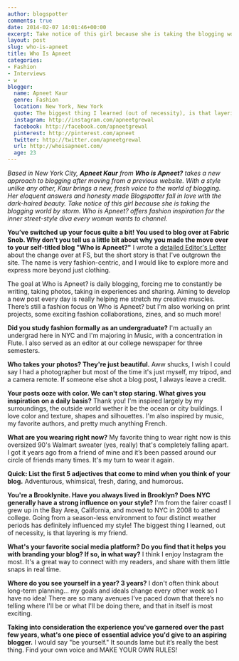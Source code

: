 ```yaml
---
author: blogspotter
comments: true
date: 2014-02-07 14:01:46+00:00
excerpt: Take notice of this girl because she is taking the blogging world by storm. Who is Apneet? offers fashion inspiration for the inner street-style diva every woman wants to channel.
layout: post
slug: who-is-apneet
title: Who Is Apneet
categories:
- Fashion
- Interviews
- w
blogger:
  name: Apneet Kaur
  genre: Fashion
  location: New York, New York
  quote: The biggest thing I learned (out of necessity), is that layering is my friend.
  instagram: http://instagram.com/apneetgrewal
  facebook: http://facebook.com/apneetgrewal
  pinterest: http://pinterest.com/apneet
  twitter: http://twitter.com/apneetgrewal
  url: http://whoisapneet.com/
  age: 23
---
```


_Based in New York City, **Apneet Kaur** from **Who is Apneet?** takes a new approach to blogging after moving from a previous website. With a style unlike any other, Kaur brings a new, fresh voice to the world of blogging. Her eloquent answers and honesty made Blogspotter fall in love with the dark-haired beauty. Take notice of this girl because she is taking the blogging world by storm. Who is Apneet? offers fashion inspiration for the inner street-style diva every woman wants to channel._

**You’ve switched up your focus quite a bit! You used to blog over at Fabric Snob. Why don’t you tell us a little bit about why you made the move over to your self-titled blog "Who is Apneet?"** I wrote a [detailed Editor's Letter](http://fabricsnobblog.blogspot.com/2014/01/editors-letter-introducing.html) about the change over at FS, but the short story is that I've outgrown the site. The name is very fashion-centric, and I would like to explore more and express more beyond just clothing.

The goal at Who is Apneet? is daily blogging, forcing me to constantly be writing, taking photos, taking in experiences and sharing. Aiming to develop a new post every day is really helping me stretch my creative muscles. There’s still a fashion focus on Who is Apneet? but I'm also working on print projects, some exciting fashion collaborations, zines, and so much more!

**Did you study fashion formally as an undergraduate?** I'm actually an undergrad here in NYC and I'm majoring in Music, with a concentration in Flute. I also served as an editor at our college newspaper for three semesters.

**Who takes your photos? They're just beautiful.** Aww shucks, I wish I could say I had a photographer but most of the time it's just myself, my tripod, and a camera remote. If someone else shot a blog post, I always leave a credit.

**Your posts ooze with color. We can't stop staring. What gives you inspiration on a daily basis?** Thank you! I'm inspired largely by my surroundings, the outside world wether it be the ocean or city buildings. I love color and texture, shapes and silhouettes. I'm also inspired by music, my favorite authors, and pretty much anything French.

**What are you wearing right now?** My favorite thing to wear right now is this oversized 90's Walmart sweater (yes, really) that's completely falling apart. I got it years ago from a friend of mine and it’s been passed around our circle of friends many times. It's my turn to wear it again.

**Quick: List the first 5 adjectives that come to mind when you think of your blog.** Adventurous, whimsical, fresh, daring, and humorous.

**You're a Brooklynite. Have you always lived in Brooklyn? Does NYC generally have a strong influence on your style?** I'm from the fairer coast! I grew up in the Bay Area, California, and moved to NYC in 2008 to attend college. Going from a season-less environment to four distinct weather periods has definitely influenced my style! The biggest thing I learned, out of necessity, is that layering is my friend.

**What's your favorite social media platform? Do you find that it helps you with branding your blog? If so, in what way?** I think I enjoy Instagram the most. It's a great way to connect with my readers, and share with them little snaps in real time.

**Where do you see yourself in a year? 3 years?** I don't often think about long-term planning... my goals and ideals change every other week so I have no idea! There are so many avenues I’ve paced down that there’s no telling where I'll be or what I'll be doing there, and that in itself is most exciting.

**Taking into consideration the experience you've garnered over the past few years, what's one piece of essential advice you'd give to an aspiring blogger.** I would say "be yourself." It sounds lame but it’s really the best thing. Find your own voice and MAKE YOUR OWN RULES!
